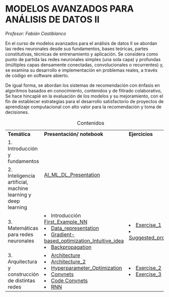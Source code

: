 # **MODELOS AVANZADOS PARA ANÁLISIS DE DATOS II**	

*Profesor: Fabián Castiblanco*


En el curso de modelos avanzados para el análisis de datos II se abordan las redes neuronales desde sus fundamentos, bases teóricas, partes constitutivas, técnicas de entrenamiento y aplicación. Se considera como punto de partida las redes neuronales simples (una sola capa) y profundas (múltiples capas densamente conectadas, convolucionales o recurrentes) y, se examina su desarrollo e implementación en problemas reales, a través de código en software abierto.  

De igual forma, se abordan los sistemas de recomendación con énfasis en algoritmos basados en conocimiento, contenidos y de filtrado colaborativo, Se hace hincapié en la evaluación de los modelos y su mejoramiento, con el fin de establecer estrategias para el desarrollo satisfactorio de proyectos de aprendizaje computacional con alto valor para la recomendación y toma de decisiones.


<table>
<caption>Contenidos</caption>
  <tr>
    <td> <strong>Temática</strong> </td>
    <td> <strong>Presentación/ notebook </strong></td>
    <td> <strong>Ejercicios</strong></td>
  </tr>
  <tr>
    <td> 1. Introducción y fundamentos </td>
    <td rowspan="2"><a href="https://github.com/Fabiancaru/Advanced_Methods_Data_Analysis_II/blob/main/Advanced_Methods_in_Data_Analysis_II.pdf">AI_ML_DL_Presentation </td></td>
    <td rowspan="2"></td>
  </tr>
  <tr>
    <td> 2. Inteligencia artificial, machine learning y deep learning 
  </tr>
 <tr>
    <td> 3. Matemáticas para redes neuronales  
    <td> <li> Introducción <a href="https://nbviewer.jupyter.org/github/Fabiancaru/Advanced_Methods_Data_Analysis_II/blob/main/A_First_NN_.ipynb">First_Example_NN</a>
         <li> <a href="https://nbviewer.jupyter.org/github/Fabiancaru/Advanced_Methods_Data_Analysis_II/blob/main/Data_representation.ipynb"> Data_representation</a>
         <li> <a href="https://github.com/Fabiancaru/Advanced_Methods_Data_Analysis_II/blob/main/The_engine_of_neural_networks.md"</a>Gradient-based_optimization_Intuitive_idea
         <li> <a href="https://github.com/Fabiancaru/Advanced_Methods_Data_Analysis_II/blob/main/Backpropagation.md"</a>Backpropagation   
    <td> <li> <a href="https://github.com/Fabiancaru/Advanced_Methods_Data_Analysis_II/blob/main/Exercises/Exercise_1.md"> Exercise_1</a>
         <li> <a href="https://github.com/Fabiancaru/Advanced_Methods_Data_Analysis_II/blob/main/Exercises/Suggested_project/Suggested_project_1.md"> Suggested_project</a></td>
  </tr>
<tr>
  <td> 3. Arquitectura y construcción de distintas redes

  <td> <li> <a href="https://github.com/Fabiancaru/Advanced_Methods_Data_Analysis_II/blob/main/Architecture.md">Architecture</a>
       <li> <a href="https://github.com/Fabiancaru/Advanced_Methods_Data_Analysis_II/blob/main/Architecture2.md">Architecture_2</a>
       <li> <a href="https://nbviewer.jupyter.org/github/Fabiancaru/Advanced_Methods_Data_Analysis_II/blob/main/Fashion_opt_Search.ipynb">Hyperparameter_Optimization</a>
       <li> <a href="https://github.com/Fabiancaru/Advanced_Methods_Data_Analysis_II/blob/main/Convnets.md">Convnets</a>
       <li> <a href="https://nbviewer.org/github/Fabiancaru/Advanced_Methods_Data_Analysis_II/blob/main/Convnets.ipynb">Code Convnets</a>
       <li> <a href="https://github.com/Fabiancaru/Advanced_Methods_Data_Analysis_II/blob/main/RNN.md">RNN </a>
  <td> <li> <a href="https://github.com/Fabiancaru/Advanced_Methods_Data_Analysis_II/blob/main/Exercises/Exercise_2.md"> Exercise_2</a>
       <li> <a href="https://github.com/Fabiancaru/Advanced_Methods_Data_Analysis_II/blob/main/Exercises/Exercise_3.md"> Exercise_3 </a>
    
    
</tr>
</table>

